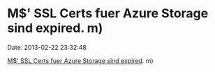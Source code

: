 M\$\' SSL Certs fuer Azure Storage sind expired. m)
===================================================

Date: 2013-02-22 23:32:48

[M\$\' SSL Certs fuer Azure Storage sind
expired](http://social.msdn.microsoft.com/Forums/en-US/windowsazuredata/thread/751c85c5-b3b5-43ba-9d5b-770472ad79e1).
m)
